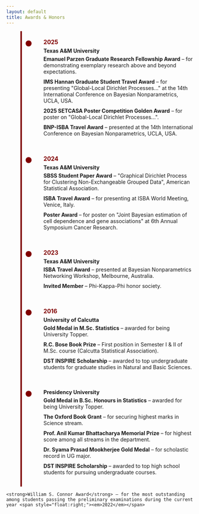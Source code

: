 ```yaml
---
layout: default
title: Awards & Honors
---
```


<style>
.timeline {
  position: relative;
  max-width: 800px;
  margin: 0 auto;
  padding-left: 20px;
}

.timeline::after {
  content: '';
  position: absolute;
  width: 4px;
  background-color: #800000;
  top: 0;
  bottom: 0;
  left: 40px;
  margin-left: -2px;
}

.timeline-item {
  padding: 20px 0 20px 80px;
  position: relative;
}

.timeline-item::before {
  content: '';
  position: absolute;
  width: 16px;
  height: 16px;
  right: auto;
  left: 32px;
  background-color: #800000;
  border-radius: 50%;
  top: 25px;
}

.timeline-year {
  font-weight: bold;
  font-size: 1.1em;
  color: #800000;
  margin-bottom: 5px;
}

.timeline-university {
  font-weight: bold;
  font-size: 1em;
  margin-bottom: 5px;
}

.timeline-description {
  margin-bottom: 10px;
}
</style>

<div class="timeline">

<!-- Texas A&M University -->
<div class="timeline-item">
  <div class="timeline-year">2025</div>
  <div class="timeline-university">Texas A&M University</div>
  <div class="timeline-description"><strong>Emanuel Parzen Graduate Research Fellowship Award</strong> – for demonstrating exemplary research above and beyond expectations.</div>
  <div class="timeline-description"><strong>IMS Hannan Graduate Student Travel Award</strong> – for presenting "Global-Local Dirichlet Processes..." at the 14th International Conference on Bayesian Nonparametrics, UCLA, USA.</div>
  <div class="timeline-description"><strong>2025 SETCASA Poster Competition Golden Award</strong> – for poster on "Global-Local Dirichlet Processes...".</div>
  <div class="timeline-description"><strong>BNP-ISBA Travel Award</strong> – presented at the 14th International Conference on Bayesian Nonparametrics, UCLA, USA.</div>
</div>

<div class="timeline-item">
  <div class="timeline-year">2024</div>
  <div class="timeline-university">Texas A&M University</div>
  <div class="timeline-description"><strong>SBSS Student Paper Award</strong> – "Graphical Dirichlet Process for Clustering Non-Exchangeable Grouped Data", American Statistical Association.</div>
  <div class="timeline-description"><strong>ISBA Travel Award</strong> – for presenting at ISBA World Meeting, Venice, Italy.</div>
  <div class="timeline-description"><strong>Poster Award</strong> – for poster on "Joint Bayesian estimation of cell dependence and gene associations" at 6th Annual Symposium Cancer Research.</div>
</div>

<div class="timeline-item">
  <div class="timeline-year">2023</div>
  <div class="timeline-university">Texas A&M University</div>
  <div class="timeline-description"><strong>ISBA Travel Award</strong> – presented at Bayesian Nonparametrics Networking Workshop, Melbourne, Australia.</div>
  <div class="timeline-description"><strong>Invited Member</strong> – Phi-Kappa-Phi honor society.</div>
</div>

<!-- University of Calcutta -->
<div class="timeline-item">
  <div class="timeline-year">2016</div>
  <div class="timeline-university">University of Calcutta</div>
  <div class="timeline-description"><strong>Gold Medal in M.Sc. Statistics</strong> – awarded for being University Topper.</div>
  <div class="timeline-description"><strong>R.C. Bose Book Prize</strong> – First position in Semester I & II of M.Sc. course (Calcutta Statistical Association).</div>
  <div class="timeline-description"><strong>DST INSPIRE Scholarship</strong> – awarded to top undergraduate students for graduate studies in Natural and Basic Sciences.</div>
</div>

<!-- Presidency University -->
<div class="timeline-item">
  <div class="timeline-university">Presidency University</div>
  <div class="timeline-description"><strong>Gold Medal in B.Sc. Honours in Statistics</strong> – awarded for being University Topper.</div>
  <div class="timeline-description"><strong>The Oxford Book Grant</strong> – for securing highest marks in Science stream.</div>
  <div class="timeline-description"><strong>Prof. Anil Kumar Bhattacharya Memorial Prize</strong> – for highest score among all streams in the department.</div>
  <div class="timeline-description"><strong>Dr. Syama Prasad Mookherjee Gold Medal</strong> – for scholastic record in UG major.</div>
  <div class="timeline-description"><strong>DST INSPIRE Scholarship</strong> – awarded to top high school students for pursuing undergraduate courses.</div>
</div>

</div>

</ul>

    <strong>William S. Connor Award</strong> – for the most outstanding among students passing the preliminary examinations during the current year <span style="float:right;"><em>2022</em></span>
  </li>
</ul>
